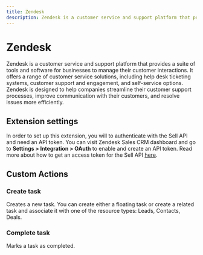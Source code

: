 ```yaml
---
title: Zendesk
description: Zendesk is a customer service and support platform that provides a suite of tools and software for businesses to manage their customer interactions.
---
```


# Zendesk

Zendesk is a customer service and support platform that provides a suite of tools and software for businesses to manage their customer interactions. It offers a range of customer service solutions, including help desk ticketing systems, customer support and engagement, and self-service options. Zendesk is designed to help companies streamline their customer support processes, improve communication with their customers, and resolve issues more efficiently.

## Extension settings

In order to set up this extension, you will to authenticate with the Sell API and need an API token. You can visit Zendesk Sales CRM dashboard and go to **Settings > Integration > OAuth** to enable and create an API token. Read more about how to get an access token for the Sell API [here](https://developer.zendesk.com/documentation/sales-crm/first-call/).

## Custom Actions

### Create task

Creates a new task. You can create either a floating task or create a related task and associate it with one of the resource types: Leads, Contacts, Deals.

### Complete task

Marks a task as completed.
